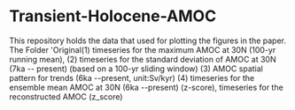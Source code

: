 # Transient-Holocene-AMOC
This repository holds the data that used for plotting the figures in the paper.
The Folder 'Original(1) timeseries for the maximum AMOC at 30N (100-yr running mean), (2) timeseries for the standard deviation of AMOC at 30N (7ka -- present) (based on a 100-yr sliding window) (3) AMOC spatial pattern for trends (6ka --present, unit:Sv/kyr) (4) timeseries for the ensemble mean AMOC at 30N (6ka --present) (z-score), timeseries for the reconstructed AMOC (z_score)
